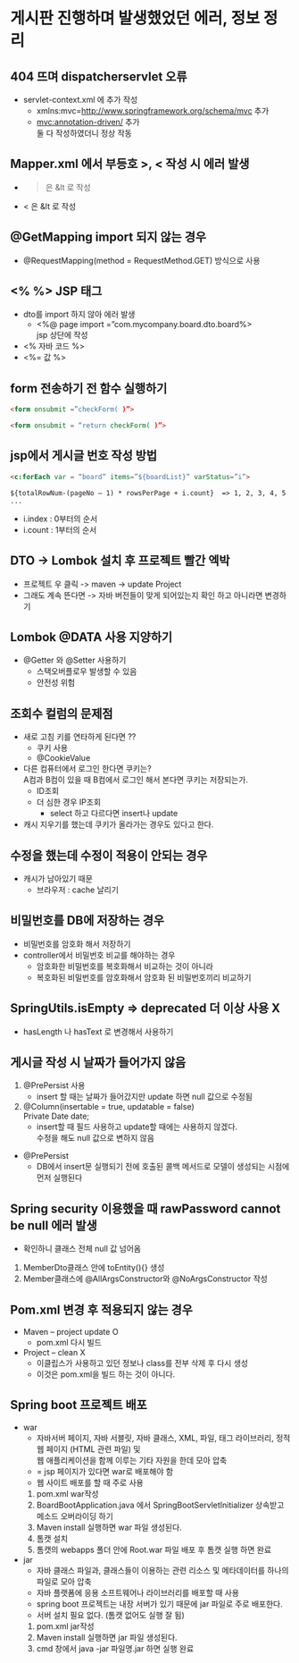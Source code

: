 # 게시판 진행하며 발생했었던 에러, 정보 정리

## 404 뜨며 dispatcherservlet 오류
- servlet-context.xml 에 추가 작성
	- xmlns:mvc=http://www.springframework.org/schema/mvc 추가
	- <mvc:annotation-driven/> 추가 <br/> 둘 다 작성하였더니 정상 작동

## Mapper.xml 에서 부등호 >, < 작성 시 에러 발생
- > 은 &lt 로 작성	
- < 은 &lt 로 작성

## @GetMapping import 되지 않는 경우
- @RequestMapping(method = RequestMethod.GET) 방식으로 사용

## <% %> JSP 태그
- dto를 import 하지 않아 에러 발생 
  - <%@ page import =”com.mycompany.board.dto.board%> <br/> jsp 상단에 작성
- <% 자바 코드 %>
- <%= 값 %>

## form 전송하기 전 함수 실행하기 
```html
<form onsubmit =”checkForm( )”>
```
```html
<form onsubmit = “return checkForm( )”>
```

## jsp에서 게시글 번호 작성 방법
```html
<c:forEach var = “board” items=”${boardList}” varStatus=”i”>
```
```
${totalRowNum-(pageNo – 1) * rowsPerPage + i.count}  => 1, 2, 3, 4, 5 ...
```
- i.index : 0부터의 순서
- i.count : 1부터의 순서

## DTO -> Lombok 설치 후 프로젝트 빨간 엑박 
- 프로젝트 우 클릭 -> maven -> update Project
- 그래도 계속 뜬다면 -> 자바 버전들이 맞게 되어있는지 확인 하고 아니라면 변경하기

## Lombok @DATA 사용 지양하기
- @Getter 와 @Setter 사용하기
	- 스택오버플로우 발생할 수 있음
	- 안전성 위험

## 조회수 컬럼의 문제점
- 새로 고침 키를 연타하게 된다면 ??
	- 쿠키 사용
	- @CookieValue
- 다른 컴퓨터에서 로그인 한다면 쿠키는? <br/>
A컴과 B컴이 있을 때 B컴에서 로그인 해서 본다면 쿠키는 저장되는가.
	- ID조회
	- 더 심한 경우 IP조회
		- select 하고 다르다면 insert나 update
- 캐시 지우기를 했는데 쿠키가 올라가는 경우도 있다고 한다. 

## 수정을 했는데 수정이 적용이 안되는 경우
- 캐시가 남아있기 때문
	- 브라우저 : cache 날리기

## 비밀번호를 DB에 저장하는 경우
- 비밀번호를 암호화 해서 저장하기
- controller에서 비밀번호 비교를 해야하는 경우
	- 암호화한 비밀번호를 복호화해서 비교하는 것이 아니라 <br/>
	- 복호화된 비밀번호를 암호화해서 암호화 된 비밀번호끼리 비교하기

## SpringUtils.isEmpty => deprecated 더 이상 사용 X
- hasLength 나 hasText 로 변경해서 사용하기

## 게시글 작성 시 날짜가 들어가지 않음
1. @PrePersist 사용
	- insert 할 때는 날짜가 들어갔지만 update 하면 null 값으로 수정됨
2. @Column(insertable = true, updatable = false) <br/>
	Private Date date;
	- insert할 때 필드 사용하고 update할 때에는 사용하지 않겠다. <br/> 수정을 해도 null 값으로 변하지 않음
- @PrePersist 
	- DB에서 insert문 실행되기 전에 호출된 콜백 메서드로 모델이 생성되는 시점에 먼저 실행된다

## Spring security 이용했을 때 rawPassword cannot be null 에러 발생
- 확인하니 클래스 전체 null 값 넘어옴
1. MemberDto클래스 안에 toEntity(){} 생성
2. Member클래스에 @AllArgsConstructor와 @NoArgsConstructor 작성

## Pom.xml 변경 후 적용되지 않는 경우
- Maven – project update O 
	- pom.xml 다시 빌드
- Project – clean X
	- 이클립스가 사용하고 있던 정보나 class를 전부 삭제 후 다시 생성
	- 이것은 pom.xml을 빌드 하는 것이 아니다.

## Spring boot 프로젝트 배포
- war
	- 자바서버 페이지, 자바 서블릿, 자바 클래스, XML, 파일, 태그 라이브러리, 정적 웹 페이지 (HTML 관련 파일) 및 <br/> 웹 애플리케이션을 함께 이루는 기타 자원을 한데 모아 압축
	- = jsp 페이지가 있다면 war로 배포해야 함
	- 웹 사이트 배포를 할 때 주로 사용	
	1. pom.xml <packaging>war</packaging>작성 
	2. BoardBootApplication.java 에서 SpringBootServletInitializer 상속받고 메소드 오버라이딩 하기
	3. Maven install 실행하면 war 파일 생성된다. 
	4. 톰캣 설치
	5. 톰캣의 webapps 폴더 안에 Root.war 파일 배포 후 톰캣 실행 하면 완료
- jar
	- 자바 클래스 파일과, 클래스들이 이용하는 관련 리소스 및 메타데이터를 하나의 파일로 모아 압축
	- 자바 플랫폼에 응용 소프트웨어나 라이브러리를 배포할 때 사용 
	- spring boot 프로젝트는 내장 서버가 있기 때문에 jar 파일로 주로 배포한다. 
	- 서버 설치 필요 없다. (톰캣 없어도 실행 잘 됨)
	1. pom.xml <packaging>jar</packaging>작성
	2. Maven install 실행하면 jar 파일 생성된다.
	3. cmd 창에서 java -jar 파일명.jar 하면 실행 완료

## <script> 의 작성 위치
- <head>에 작성했을 때 script가 천줄이라면? 스크립트를 읽는 동안 화면은?
	- <script>는 <body> 밑에 쓰기. 위도 가능